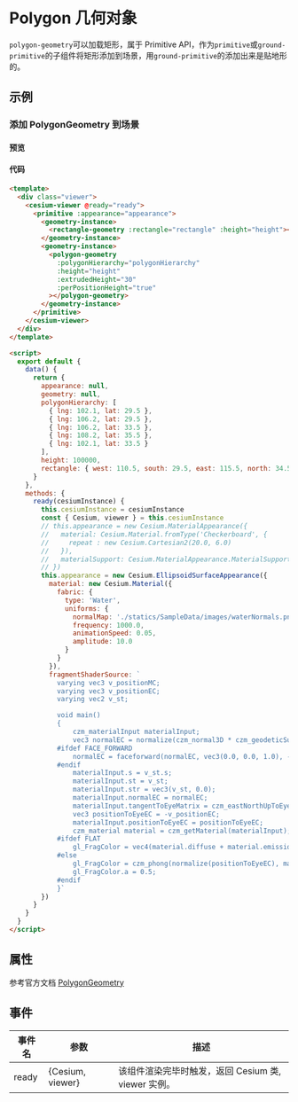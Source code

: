 # Polygon 几何对象

`polygon-geometry`可以加载矩形，属于 Primitive API，作为`primitive`或`ground-primitive`的子组件将矩形添加到场景，用`ground-primitive`的添加出来是贴地形的。

## 示例

### 添加 PolygonGeometry 到场景

#### 预览

<doc-preview>
  <template>
    <div class="viewer">
      <cesium-viewer @ready="ready">
        <ground-primitive :appearance="appearance">
          <geometry-instance>
            <rectangle-geometry :rectangle="rectangle" :height="height"></rectangle-geometry>
          </geometry-instance>
          <geometry-instance>
            <polygon-geometry :polygonHierarchy="polygonHierarchy" :height="height" :extrudedHeight="30" :perPositionHeight="true"></polygon-geometry>
          </geometry-instance>
        </ground-primitive>
      </cesium-viewer>
    </div>
  </template>

  <script>
    export default {
      data () {
        return {
          appearance: null,
          geometry: null,
          polygonHierarchy: [
            { lng: 102.1, lat: 29.5 },
            { lng: 106.2, lat: 29.5 },
            { lng: 106.2, lat: 33.5 },
            { lng: 108.2, lat: 35.5 },
            { lng: 102.1, lat: 33.5 }
          ],
          height: 100000,
          rectangle: {west: 110.5, south: 29.5, east: 115.5,  north: 34.5}
        }
      },
      methods: {
        ready (cesiumInstance) {
          this.cesiumInstance = cesiumInstance
          const {Cesium, viewer} = this.cesiumInstance
          // this.appearance = new Cesium.MaterialAppearance({
          //   material: Cesium.Material.fromType('Checkerboard', {
          //     repeat : new Cesium.Cartesian2(20.0, 6.0)
          //   }),
          //   materialSupport: Cesium.MaterialAppearance.MaterialSupport.TEXTURED
          // })
          this.appearance = new Cesium.EllipsoidSurfaceAppearance({
            material: new Cesium.Material({
              fabric: {
                type: 'Water',
                uniforms: {
                  normalMap: './statics/SampleData/images/waterNormals.png',
                  frequency: 1000.0,
                  animationSpeed: 0.05,
                  amplitude: 10.0
                }
              }
            }),
            fragmentShaderSource: `
            varying vec3 v_positionMC;
            varying vec3 v_positionEC;
            varying vec2 v_st;

            void main()
            {
                czm_materialInput materialInput;
                vec3 normalEC = normalize(czm_normal3D * czm_geodeticSurfaceNormal(v_positionMC, vec3(0.0), vec3(1.0)));
            #ifdef FACE_FORWARD
                normalEC = faceforward(normalEC, vec3(0.0, 0.0, 1.0), -normalEC);
            #endif
                materialInput.s = v_st.s;
                materialInput.st = v_st;
                materialInput.str = vec3(v_st, 0.0);
                materialInput.normalEC = normalEC;
                materialInput.tangentToEyeMatrix = czm_eastNorthUpToEyeCoordinates(v_positionMC, materialInput.normalEC);
                vec3 positionToEyeEC = -v_positionEC;
                materialInput.positionToEyeEC = positionToEyeEC;
                czm_material material = czm_getMaterial(materialInput);
            #ifdef FLAT
                gl_FragColor = vec4(material.diffuse + material.emission, material.alpha);
            #else
                gl_FragColor = czm_phong(normalize(positionToEyeEC), material);
                gl_FragColor.a = 0.5;
            #endif
            }`
          })
        }
      }
    }
  </script>
</doc-preview>

#### 代码

```html
<template>
  <div class="viewer">
    <cesium-viewer @ready="ready">
      <primitive :appearance="appearance">
        <geometry-instance>
          <rectangle-geometry :rectangle="rectangle" :height="height"></rectangle-geometry>
        </geometry-instance>
        <geometry-instance>
          <polygon-geometry
            :polygonHierarchy="polygonHierarchy"
            :height="height"
            :extrudedHeight="30"
            :perPositionHeight="true"
          ></polygon-geometry>
        </geometry-instance>
      </primitive>
    </cesium-viewer>
  </div>
</template>

<script>
  export default {
    data() {
      return {
        appearance: null,
        geometry: null,
        polygonHierarchy: [
          { lng: 102.1, lat: 29.5 },
          { lng: 106.2, lat: 29.5 },
          { lng: 106.2, lat: 33.5 },
          { lng: 108.2, lat: 35.5 },
          { lng: 102.1, lat: 33.5 }
        ],
        height: 100000,
        rectangle: { west: 110.5, south: 29.5, east: 115.5, north: 34.5 }
      }
    },
    methods: {
      ready(cesiumInstance) {
        this.cesiumInstance = cesiumInstance
        const { Cesium, viewer } = this.cesiumInstance
        // this.appearance = new Cesium.MaterialAppearance({
        //   material: Cesium.Material.fromType('Checkerboard', {
        //     repeat : new Cesium.Cartesian2(20.0, 6.0)
        //   }),
        //   materialSupport: Cesium.MaterialAppearance.MaterialSupport.TEXTURED
        // })
        this.appearance = new Cesium.EllipsoidSurfaceAppearance({
          material: new Cesium.Material({
            fabric: {
              type: 'Water',
              uniforms: {
                normalMap: './statics/SampleData/images/waterNormals.png',
                frequency: 1000.0,
                animationSpeed: 0.05,
                amplitude: 10.0
              }
            }
          }),
          fragmentShaderSource: `
            varying vec3 v_positionMC;
            varying vec3 v_positionEC;
            varying vec2 v_st;

            void main()
            {
                czm_materialInput materialInput;
                vec3 normalEC = normalize(czm_normal3D * czm_geodeticSurfaceNormal(v_positionMC, vec3(0.0), vec3(1.0)));
            #ifdef FACE_FORWARD
                normalEC = faceforward(normalEC, vec3(0.0, 0.0, 1.0), -normalEC);
            #endif
                materialInput.s = v_st.s;
                materialInput.st = v_st;
                materialInput.str = vec3(v_st, 0.0);
                materialInput.normalEC = normalEC;
                materialInput.tangentToEyeMatrix = czm_eastNorthUpToEyeCoordinates(v_positionMC, materialInput.normalEC);
                vec3 positionToEyeEC = -v_positionEC;
                materialInput.positionToEyeEC = positionToEyeEC;
                czm_material material = czm_getMaterial(materialInput);
            #ifdef FLAT
                gl_FragColor = vec4(material.diffuse + material.emission, material.alpha);
            #else
                gl_FragColor = czm_phong(normalize(positionToEyeEC), material);
                gl_FragColor.a = 0.5;
            #endif
            }`
        })
      }
    }
  }
</script>
```

## 属性

参考官方文档 [PolygonGeometry](https://cesiumjs.org/Cesium/Build/Documentation/PolygonGeometry.html)

<!-- |属性名|类型|默认值|描述|
|------|-----|-----|----|

--- -->

## 事件

| 事件名 | 参数             | 描述                                                |
| ------ | ---------------- | --------------------------------------------------- |
| ready  | {Cesium, viewer} | 该组件渲染完毕时触发，返回 Cesium 类, viewer 实例。 |
